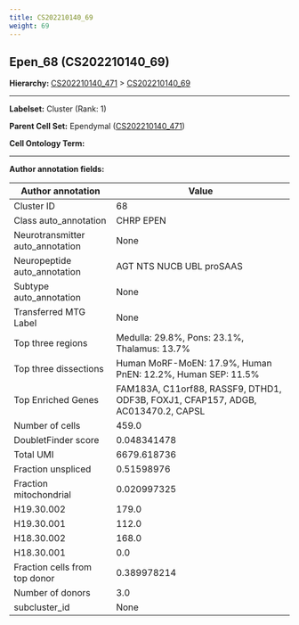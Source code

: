 ```yaml
---
title: CS202210140_69
weight: 69
---
```

## Epen_68 (CS202210140_69)
<b>Hierarchy: </b>
[CS202210140_471](cell_sets/CS202210140_471.md) >
[CS202210140_69](cell_sets/CS202210140_69.md)

---


**Labelset:** Cluster (Rank: 1)

**Parent Cell Set:** Ependymal ([CS202210140_471](cell_sets/CS202210140_471.md))



**Cell Ontology Term:** 

[MARKER GENES.]: #


---

[TRANSFERRED ANNOTATIONS.]: #


[AUTHOR ANNOTATION FIELDS.]: #


**Author annotation fields:**

| Author annotation | Value |
|-------------------|-------|
|Cluster ID|68|
|Class auto_annotation|CHRP EPEN|
|Neurotransmitter auto_annotation|None|
|Neuropeptide auto_annotation|AGT NTS NUCB UBL proSAAS|
|Subtype auto_annotation|None|
|Transferred MTG Label|None|
|Top three regions|Medulla: 29.8%, Pons: 23.1%, Thalamus: 13.7%|
|Top three dissections|Human MoRF-MoEN: 17.9%, Human PnEN: 12.2%, Human SEP: 11.5%|
|Top Enriched Genes|FAM183A, C11orf88, RASSF9, DTHD1, ODF3B, FOXJ1, CFAP157, ADGB, AC013470.2, CAPSL|
|Number of cells|459.0|
|DoubletFinder score|0.048341478|
|Total UMI|6679.618736|
|Fraction unspliced|0.51598976|
|Fraction mitochondrial|0.020997325|
|H19.30.002|179.0|
|H19.30.001|112.0|
|H18.30.002|168.0|
|H18.30.001|0.0|
|Fraction cells from top donor|0.389978214|
|Number of donors|3.0|
|subcluster_id|None|
